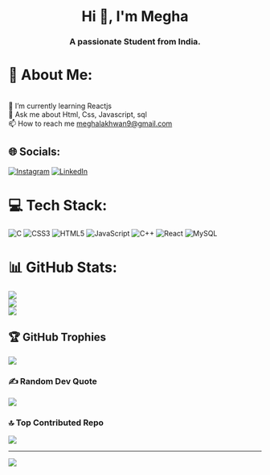 <h1 align="center">Hi 👋, I'm Megha</h1>
<h3 align="center">A passionate Student from India.</h3>

# 💫 About Me:
<br>🌱 I’m currently learning Reactjs<br>💬 Ask me about  Html, Css, Javascript, sql<br>📫 How to reach me meghalakhwan9@gmail.com


## 🌐 Socials:
[![Instagram](https://img.shields.io/badge/Instagram-%23E4405F.svg?logo=Instagram&logoColor=white)](https://instagram.com/megha__0203) [![LinkedIn](https://img.shields.io/badge/LinkedIn-%230077B5.svg?logo=linkedin&logoColor=white)](https://linkedin.com/in/megha-lakhwan-365157227) 

# 💻 Tech Stack:
![C](https://img.shields.io/badge/c-%2300599C.svg?style=flat-square&logo=c&logoColor=white) ![CSS3](https://img.shields.io/badge/css3-%231572B6.svg?style=flat-square&logo=css3&logoColor=white) ![HTML5](https://img.shields.io/badge/html5-%23E34F26.svg?style=flat-square&logo=html5&logoColor=white) ![JavaScript](https://img.shields.io/badge/javascript-%23323330.svg?style=flat-square&logo=javascript&logoColor=%23F7DF1E) ![C++](https://img.shields.io/badge/c++-%2300599C.svg?style=flat-square&logo=c%2B%2B&logoColor=white) ![React](https://img.shields.io/badge/react-%2320232a.svg?style=flat-square&logo=react&logoColor=%2361DAFB) ![MySQL](https://img.shields.io/badge/mysql-%2300f.svg?style=flat-square&logo=mysql&logoColor=white)
# 📊 GitHub Stats:
![](https://github-readme-stats.vercel.app/api?username=meghalakhwan&theme=radical&hide_border=false&include_all_commits=false&count_private=false)<br/>
![](https://github-readme-streak-stats.herokuapp.com/?user=meghalakhwan&theme=radical&hide_border=false)<br/>
![](https://github-readme-stats.vercel.app/api/top-langs/?username=meghalakhwan&theme=radical&hide_border=false&include_all_commits=false&count_private=false&layout=compact)

## 🏆 GitHub Trophies
![](https://github-profile-trophy.vercel.app/?username=meghalakhwan&theme=radical&no-frame=false&no-bg=true&margin-w=4)

### ✍️ Random Dev Quote
![](https://quotes-github-readme.vercel.app/api?type=horizontal&theme=radical)

### 🔝 Top Contributed Repo
![](https://github-contributor-stats.vercel.app/api?username=meghalakhwan&limit=5&theme=radical&combine_all_yearly_contributions=true)

---
[![](https://visitcount.itsvg.in/api?id=meghalakhwan&icon=0&color=0)](https://visitcount.itsvg.in)

